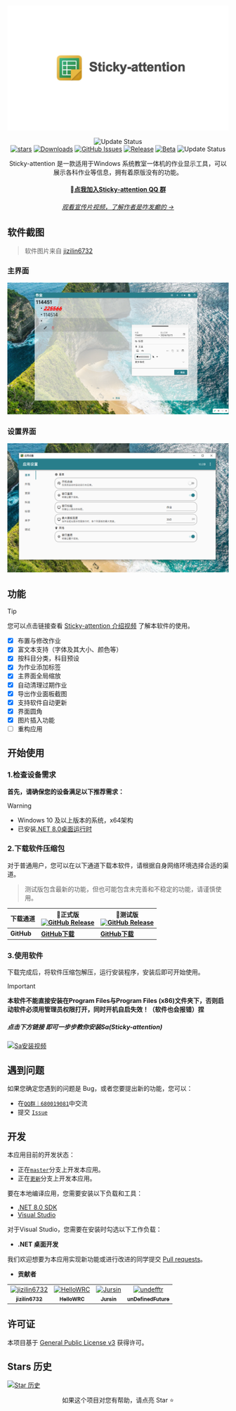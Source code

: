 <div align="center">

![banner](image/banner.jpg)

![Update Status](https://img.shields.io/badge/真新手出道-Auqamarin)<br/>
[![stars](https://img.shields.io/github/stars/Sticky-attention/Sticky-attention?label=Stars)](https://github.com/Sticky-attention/Sticky-attention)
[![Downloads](https://img.shields.io/github/downloads/Sticky-attention/Sticky-attention/total?style=social&label=下载量&logo=github)](https://github.com/Sticky-attention/Sticky-attention/releases/latest)
[![GitHub Issues](https://img.shields.io/github/issues-search/Sticky-attention/Sticky-attention?query=is%3Aopen&style=flat&logo=github&label=Issues&color=%233fb950)](https://github.com/Sticky-attention/Sticky-attention/issues)
[![Release](https://img.shields.io/github/v/release/Sticky-attention/Sticky-attention?style=flat&color=%233fb950&label=稳定版)](https://github.com/Sticky-attention/Sticky-attention/releases/latest) 
[![Beta](https://img.shields.io/github/v/release/Sticky-attention/Sticky-attention?include_prereleases&style=flat&label=测试版)](https://github.com/Sticky-attention/Sticky-attention/releases/)
![Update Status](https://img.shields.io/badge/活跃啥活跃-PaleGreen)


Sticky-attention 是一款适用于Windows 系统教室一体机的作业显示工具，可以展示各科作业等信息，拥有着原版没有的功能。

#### **💬[点我加入Sticky-attention QQ 群](https://qm.qq.com/q/FbG57VTzTG)**


###### [ 观看宣传片视频，了解作者是咋发癫的 →](https://bilibili.com/video/BV1YJ4Fe5EgD/)


</div>

</div>

## 软件截图

> 软件图片来自 [jizilin6732](https://GitHub.com/jizilin6732)

### 主界面

![软件截图-整体效果](image/主界面.png)

### 设置界面

![软件截图-应用设置](image/软件设置.png)

## 功能

> [!TIP]
>
> 您可以点击链接查看 [Sticky-attention 介绍视频](https://bilibili.com/video/BV1YJ4Fe5EgD/) 了解本软件的使用。
> 
- [X] 布置与修改作业
- [X] 富文本支持（字体及其大小、颜色等）
- [X] 按科目分类，科目预设
- [X] 为作业添加标签
- [X] 主界面全局缩放
- [X] 自动清理过期作业
- [X] 导出作业面板截图
- [x] 支持软件自动更新
- [x] 界面圆角
- [x] 图片插入功能
- [ ] 重构应用

## 开始使用

### 1.检查设备需求

**首先，请确保您的设备满足以下推荐需求：**
> [!warning]
> - Windows 10 及以上版本的系统，x64架构
> - 已安装[.NET 8.0桌面运行时](https://dotnet.microsoft.com/zh-cn/download/dotnet/thank-you/runtime-desktop-8.0.1-windows-x64-installer)

### 2.下载软件压缩包

对于普通用户，您可以在以下通道下载本软件，请根据自身网络环境选择合适的渠道。

> 测试版包含最新的功能，但也可能包含未完善和不稳定的功能，请谨慎使用。

| **下载通道** | **🚀正式版** <br/>[![GitHub Release](https://img.shields.io/github/v/release/Sticky-attention/Sticky-attention?style=flat&logo=GitHub&color=%233fb950)](https://github.com/Sticky-attention/Sticky-attention/releases/latest)  | **🚧测试版** <br/>[![GitHub Release](https://img.shields.io/github/v/release/Sticky-attention/Sticky-attention?include_prereleases&style=flat&logo=GitHub&label=更新)](https://github.com/Sticky-attention/Sticky-attention/releases/) |
| -- | -- | -- |
| **GitHub** | [**GitHub下载**](https://github.com/Sticky-attention/Sticky-attention/releases/latest) | [**GitHub下载**](https://github.com/Sticky-attention/Sticky-attention/releases) |

<!-- > GitHub Releases 还没有同步历史版本。要下载历史版本，请前往[AppCenter](https://install.appcenter.ms/users/hellowrc/apps/classisland/distribution_groups/public/releases/latest)。 -->

### 3.使用软件

下载完成后，将软件压缩包解压，运行安装程序，安装后即可开始使用。

> [!Important]
> **本软件不能直接安装在Program Files与Program Files (x86)文件夹下，否则启动软件必须用管理员权限打开，同时开机自启失效！（软件也会报错）捏**
> ##### 点击下方链接 即可一步步教你安装Sa(Sticky-attention)
> [![Sa安装视频](https://img.shields.io/badge/-bilibili%E8%A7%86%E9%A2%91%EF%BD%9CBV1YJ4Fe5EgD-%23FB7299?style=flat&logo=bilibili)](https://www.bilibili.com/video/BV1YJ4Fe5EgD)


## 遇到问题
如果您确定您遇到的问题是 Bug，或者您要提出新的功能，您可以：
- 在[`QQ群｜680019081`](https://qm.qq.com/q/neHPnfBSJq)中交流
- 提交 [`Issue`](https://github.com/Sticky-attention/Sticky-attention/issues)

## 开发

本应用目前的开发状态：

- 正在[`master`](https://github.com/Sticky-attention/Sticky-attention/tree/master)分支上开发本应用。
- 正在[`更新`](https://github.com/Sticky-attention/Sticky-attention/tree/更新)分支上开发本应用。


要在本地编译应用，您需要安装以下负载和工具：
- [.NET 8.0 SDK](https://dotnet.microsoft.com/zh-cn/download/dotnet/8.0)
- [Visual Studio](https://visualstudio.microsoft.com/)

对于Visual Studio，您需要在安装时勾选以下工作负载：
- **.NET 桌面开发**

我们欢迎想要为本应用实现新功能或进行改进的同学提交 [Pull requests](https://github.com/Sticky-attention/Sticky-attention/pulls)。

- **贡献者**
<!-- readme: contributors -start -->
<table>
	<tbody>
		<tr>
            <td align="center">
                <a href="https://github.com/jizilin6732">
                    <img src="https://avatars.githubusercontent.com/u/162853646?v=4" width="100;" alt="jizilin6732"/>
                    <br />
                    <sub><b>jizilin6732</b></sub>
                </a>
            </td>
            <td align="center">
                <a href="https://github.com/HelloWRC">
                    <img src="https://avatars.githubusercontent.com/u/55006226?v=4" width="100;" alt="HelloWRC"/>
                    <br />
                    <sub><b>HelloWRC</b></sub>
                </a>
            </td>
            <td align="center">
                <a href="https://github.com/Jursin">
                    <img src="https://avatars.githubusercontent.com/u/127487914?v=4" width="100;" alt="Jursin"/>
                    <br />
                    <sub><b>Jursin</b></sub>
                </a>
            </td>
            <td align="center">
                <a href="https://github.com/undefftr">
                    <img src="https://avatars.githubusercontent.com/u/83688818?v=4" width="100;" alt="undefftr"/>
                    <br />
                    <sub><b>unDefinedFuture</b></sub>
                </a>
            </td>
		</tr>
	<tbody>
</table>
<!-- readme: contributors -end -->

## 许可证

本项目基于 [General Public License v3](LICENSE.txt) 获得许可。

## Stars 历史

[![Star 历史](https://starchart.cc/Sticky-attention/Sticky-attention.svg?variant=adaptive)](https://starchart.cc/Sticky-attention/Sticky-attention)

<div align="center">

如果这个项目对您有帮助，请点亮 Star ⭐

</div>
